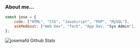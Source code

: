### About me...

```javascript
const jose = {
    code: ["HTML", "CSS", "JavaScript", "PHP", "MySQL"],
    askMeAbout: ["Web Dev", "Tech", "App Dev, "Sys Admin"],
};
```

<img align="center" src="https://github-readme-stats.vercel.app/api?username=josemafd&include_all_commits=true&count_private=true&show_icons=true&line_height=20&title_color=7A7ADB&icon_color=2234AE&text_color=D3D3D3&bg_color=0,000000,130F40" alt="josemafd Github Stats">
